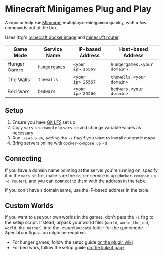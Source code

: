 # Minecraft Minigames Plug and Play

A repo to help run [Minecraft](https://www.minecraft.net) multiplayer minigames quickly, with a few commands out of the box.

Uses itzg's [minecraft docker image](https://github.com/itzg/docker-minecraft-server) and [minecraft router](https://github.com/itzg/mc-router).

Game Mode | Service Name | IP-based Address | Host-based Address
---|---|---|---
Hunger Games | `hungergames` | `<your ip>:25568` | `hungergames.<your domain>`
The Walls | `thewalls` | `<your ip>:25567` | `thewalls.<your domain>`
Bed Wars | `bedwars` | `<your ip>:25566` | `bedwars.<your domain>`

## Setup

1. Ensure you have [Git LFS](https://git-lfs.github.com/) set up
1. Copy `vars.sh.example` to `vars.sh` and change variable values as necessary
1. Run `./setup.sh`, adding the `-s` flag if you want to install our static maps
1. Bring servers online with `docker-compose up -d`

## Connecting

If you have a domain name pointing at the server you're running on, specify it in the `vars.sh` file, make sure the `router` service is up (`docker-compose up -d router`), and you can connect to them with the address in the table.

If you don't have a domain name, use the IP-based address in the table.

## Custom Worlds

If you want to use your own worlds in the games, don't pass the `-s` flag to the setup script.
Instead, unpack your world files (`world`, `world_the_end`, `world_the_nether`), into the respective `data` folder for the gamemode.
Special configuration might be required:

- For hunger games, follow the setup guide [on the plugin wiki](https://github.com/ShaneBeeStudios/HungerGames/wiki/Arena-Setup)
- For bed wars, follow the setup guide [on the bukkit page](https://dev.bukkit.org/projects/bedwars/pages/setup)
